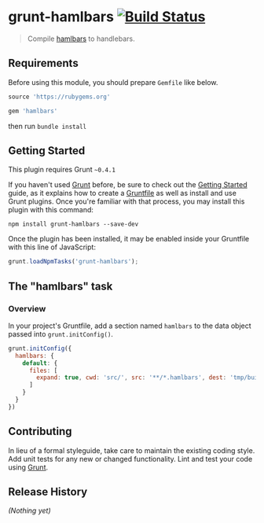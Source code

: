 # grunt-hamlbars [![Build Status](https://travis-ci.org/hrysd/grunt-hamlbars.png?branch=master)](https://travis-ci.org/hrysd/grunt-hamlbars)

> Compile [hamlbars](https://github.com/jamesotron/hamlbars) to handlebars.

## Requirements

Before using this module, you should prepare `Gemfile` like below.

```ruby
source 'https://rubygems.org'

gem 'hamlbars'
```

then run `bundle install`

## Getting Started
This plugin requires Grunt `~0.4.1`

If you haven't used [Grunt](http://gruntjs.com/) before, be sure to check out the [Getting Started](http://gruntjs.com/getting-started) guide, as it explains how to create a [Gruntfile](http://gruntjs.com/sample-gruntfile) as well as install and use Grunt plugins. Once you're familiar with that process, you may install this plugin with this command:

```shell
npm install grunt-hamlbars --save-dev
```

Once the plugin has been installed, it may be enabled inside your Gruntfile with this line of JavaScript:

```js
grunt.loadNpmTasks('grunt-hamlbars');
```

## The "hamlbars" task

### Overview
In your project's Gruntfile, add a section named `hamlbars` to the data object passed into `grunt.initConfig()`.

```js
grunt.initConfig({
  hamlbars: {
    default: {
      files: [
        expand: true, cwd: 'src/', src: '**/*.hamlbars', dest: 'tmp/build/', ext: '.handlebars'
      ]
    }
  }
})
```

## Contributing
In lieu of a formal styleguide, take care to maintain the existing coding style. Add unit tests for any new or changed functionality. Lint and test your code using [Grunt](http://gruntjs.com/).

## Release History
_(Nothing yet)_
